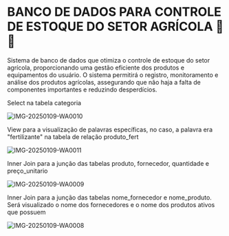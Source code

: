 # BANCO DE DADOS PARA CONTROLE DE ESTOQUE DO SETOR AGRÍCOLA 🌱✨
Sistema de banco de dados que otimiza o controle de estoque do setor agrícola, proporcionando uma gestão eficiente dos produtos e equipamentos do usuário. O sistema permitirá o registro, monitoramento e análise dos produtos agrícolas, assegurando que não haja a falta de componentes importantes e reduzindo desperdícios.

Select na tabela categoria

![IMG-20250109-WA0010](https://github.com/user-attachments/assets/f9895d52-53ed-42c4-b2d5-588b7a1e5df2)

View para a visualização de palavras específicas, no caso, a palavra era "fertilizante" na tabela de relação produto_fert

![IMG-20250109-WA0011](https://github.com/user-attachments/assets/d80c3385-2371-48f7-9f31-291dc3251862)

Inner Join para a junção das tabelas produto, fornecedor, quantidade e preço_unitario

![IMG-20250109-WA0009](https://github.com/user-attachments/assets/a676573c-79ad-4749-8311-8497e372534b)

Inner Join para a junção das tabelas nome_fornecedor e nome_produto. Será visualizado o nome dos fornecedores e o nome dos produtos ativos que possuem

![IMG-20250109-WA0008](https://github.com/user-attachments/assets/8ee577b0-04be-4716-b987-cf3756a78132)

